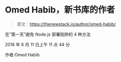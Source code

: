 # Omed Habib，新书库的作者

> 原文：<https://thenewstack.io/author/omed-habib/>

在“第一天”避免 Node.js 部署陷阱的 4 种方法

2018 年 6 月 11 日上午 11 点 44 分

作者:Omed Habib